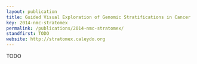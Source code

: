 ```yaml
---
layout: publication
title: Guided Visual Exploration of Genomic Stratifications in Cancer
key: 2014-nmc-stratomex
permalink: /publications/2014-nmc-stratomex/
standfirst: TODO
website: http://stratomex.caleydo.org
---
```


TODO